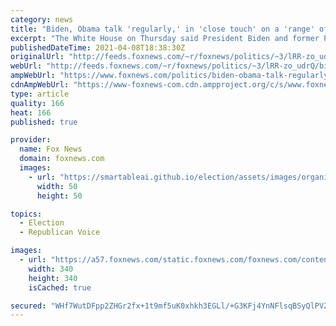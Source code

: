 ```yaml
---
category: news
title: "Biden, Obama talk 'regularly,' in 'close touch' on a 'range' of issues, White House says"
excerpt: "The White House on Thursday said President Biden and former President Barack Obama \"talk regularly\" about a \"range of issues,\" as well as personal matters, but did not disclose the frequency of those conversations."
publishedDateTime: 2021-04-08T18:38:30Z
originalUrl: "http://feeds.foxnews.com/~r/foxnews/politics/~3/lRR-zo_udrQ/biden-obama-talk-regularly"
webUrl: "http://feeds.foxnews.com/~r/foxnews/politics/~3/lRR-zo_udrQ/biden-obama-talk-regularly"
ampWebUrl: "https://www.foxnews.com/politics/biden-obama-talk-regularly.amp"
cdnAmpWebUrl: "https://www-foxnews-com.cdn.ampproject.org/c/s/www.foxnews.com/politics/biden-obama-talk-regularly.amp"
type: article
quality: 166
heat: 166
published: true

provider:
  name: Fox News
  domain: foxnews.com
  images:
    - url: "https://smartableai.github.io/election/assets/images/organizations/foxnews.com-50x50.jpg"
      width: 50
      height: 50

topics:
  - Election
  - Republican Voice

images:
  - url: "https://a57.foxnews.com/static.foxnews.com/foxnews.com/content/uploads/2020/10/340/340/brooke-singman-headshot.jpg?ve=1&tl=1"
    width: 340
    height: 340
    isCached: true

secured: "WHf7WutDFpp2ZHGr2fx+1t9mf5uK0xhkh3EGLl/+G3KFj4YnNFlsqBSyQlPVZ7sWHhA2tuGc9G3p2/0G5EhquaxO0wb+XO6oHGssDaNAFclnCp4V1gzUezwkmfH02YLbKGnbSF5GfXoc/3eYUQQLHEwaQbRhCTKWxMwj4KKaVHn6bK9kf4/qf5GJOJpNELSSS4WPtIXBn/e3iMssz8Uvb8R2bVp62VIiDxe5ui+BoYvhQZ3ZFOgyUxTyu7YgtG2M4DYSum3g4UfWacQmmeIV3d/9CsaT8Osnq3TqrQ6wyJ5xHkvDh60MaKqWxqX2hUYAbQGhmb0qzdityVUvX4dzgr+J0XvDJLV3BJkqzFzhpnk=;NJg+jcfPWlNX3+ITaz+RPg=="
---
```


